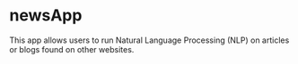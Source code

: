 # newsApp
This app allows users to run Natural Language Processing (NLP) on articles or blogs found on other websites.
